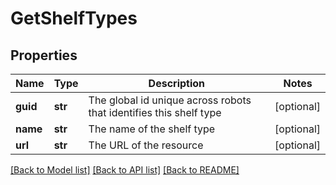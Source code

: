 # GetShelfTypes

## Properties
Name | Type | Description | Notes
------------ | ------------- | ------------- | -------------
**guid** | **str** | The global id unique across robots that identifies this shelf type | [optional] 
**name** | **str** | The name of the shelf type | [optional] 
**url** | **str** | The URL of the resource | [optional] 

[[Back to Model list]](../README.md#documentation-for-models) [[Back to API list]](../README.md#documentation-for-api-endpoints) [[Back to README]](../README.md)

